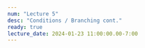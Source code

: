 ```yaml
---
num: "Lecture 5"
desc: "Conditions / Branching cont."
ready: true
lecture_date: 2024-01-23 11:00:00.00-7:00
---
```

